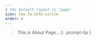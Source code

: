 ```yaml
---
# the default layout is 'page'
icon: fas fa-info-circle
order: 4
---
```


> This is About Page...
{: .prompt-tip }
